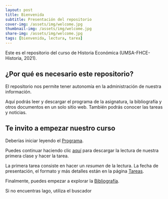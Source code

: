 ```yaml
---
layout: post
title: Bienvenida
subtitle: Presentación del repositorio
cover-img: /assets/img/welcome.jpg
thumbnail-img: /assets/img/welcome.jpg
share-img: /assets/img/welcome.jpg
tags: [bienvenida, lectura, tarea]
---
```



Este es el repositorio del curso de Historia Económica (UMSA-FHCE-Historia, 2021).

## ¿Por qué es necesario este repositorio?

El repositorio nos permite tener autonomía en la administración de nuestra información.

Aquí podrás leer y descargar el programa de la asignatura, la bibliografía y otros documentos en un solo sitio web. También podrás conocer las tareas y noticias.

## Te invito a empezar nuestro curso

Deberías iniciar leyendo el [Programa](programa.md).

Puedes continuar haciendo clic [aquí](pdf/2020_Klein-Estudiar_Desigualdad_Historia.pdf) para descargar la lectura de nuestra primera clase y hacer la tarea.

La primera tarea consiste en hacer un *resumen* de la lectura. La fecha de presentación, el formato y más detalles están en la página [Tareas](tareas.md).

Finalmente, puedes empezar a explorar la [Bibliografía](bibliografia).

Si no encuentras lago, utiliza el buscador 